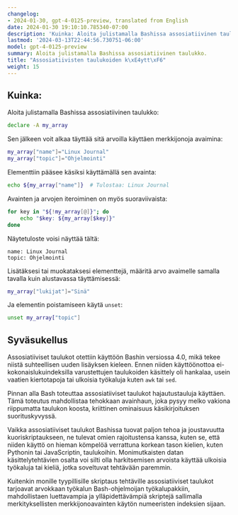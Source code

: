 ```yaml
---
changelog:
- 2024-01-30, gpt-4-0125-preview, translated from English
date: 2024-01-30 19:10:10.785340-07:00
description: 'Kuinka: Aloita julistamalla Bashissa assosiatiivinen taulukko.'
lastmod: '2024-03-13T22:44:56.730751-06:00'
model: gpt-4-0125-preview
summary: Aloita julistamalla Bashissa assosiatiivinen taulukko.
title: "Assosiatiivisten taulukoiden k\xE4ytt\xF6"
weight: 15
---
```


## Kuinka:
Aloita julistamalla Bashissa assosiatiivinen taulukko:

```Bash
declare -A my_array
```

Sen jälkeen voit alkaa täyttää sitä arvoilla käyttäen merkkijonoja avaimina:

```Bash
my_array["name"]="Linux Journal"
my_array["topic"]="Ohjelmointi"
```

Elementtiin pääsee käsiksi käyttämällä sen avainta:

```Bash
echo ${my_array["name"]}  # Tulostaa: Linux Journal
```

Avainten ja arvojen iteroiminen on myös suoraviivaista:

```Bash
for key in "${!my_array[@]}"; do
    echo "$key: ${my_array[$key]}"
done
```

Näytetuloste voisi näyttää tältä:

```
name: Linux Journal
topic: Ohjelmointi
```

Lisätäksesi tai muokataksesi elementtejä, määritä arvo avaimelle samalla tavalla kuin alustavassa täyttämisessä:

```Bash
my_array["lukijat"]="Sinä"
```

Ja elementin poistamiseen käytä `unset`:

```Bash
unset my_array["topic"]
```

## Syväsukellus
Assosiatiiviset taulukot otettiin käyttöön Bashin versiossa 4.0, mikä tekee niistä suhteellisen uuden lisäyksen kieleen. Ennen niiden käyttöönottoa ei-kokonaislukuindeksilla varustettujen taulukoiden käsittely oli hankalaa, usein vaatien kiertotapoja tai ulkoisia työkaluja kuten `awk` tai `sed`.

Pinnan alla Bash toteuttaa assosiatiiviset taulukot hajautustauluja käyttäen. Tämä toteutus mahdollistaa tehokkaan avainhaun, joka pysyy melko vakiona riippumatta taulukon koosta, kriittinen ominaisuus käsikirjoituksen suorituskyvyssä.

Vaikka assosiatiiviset taulukot Bashissa tuovat paljon tehoa ja joustavuutta kuoriskriptaukseen, ne tulevat omien rajoitustensa kanssa, kuten se, että niiden käyttö on hieman kömpelöä verrattuna korkean tason kielien, kuten Pythonin tai JavaScriptin, taulukoihin. Monimutkaisten datan käsittelytehtävien osalta voi silti olla harkitsemisen arvoista käyttää ulkoisia työkaluja tai kieliä, jotka soveltuvat tehtävään paremmin.

Kuitenkin monille tyypillisille skriptaus tehtäville assosiatiiviset taulukot tarjoavat arvokkaan työkalun Bash-ohjelmoijan työkalupakkiin, mahdollistaen luettavampia ja ylläpidettävämpiä skriptejä sallimalla merkityksellisten merkkijonoavainten käytön numeeristen indeksien sijaan.
